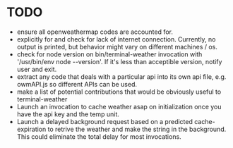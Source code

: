 # TODO

+ ensure all openweathermap codes are accounted for.
+ explicitly for and check for lack of internet connection. Currently, no output is printed, but behavior might vary on different machines / os.
+ check for node version on bin/terminal-weather invocation with '/usr/bin/env node --version'.  If it's less than acceptible version, notify user and exit.
+ extract any code that deals with a particular api into its own api file, e.g. owmAPI.js so different APIs can be used.
+ make a list of potential contributions that would be obviously useful to terminal-weather
+ Launch an invocation to cache weather asap on initialization once you have the api key and the temp unit.
+ Launch a delayed background request based on a predicted cache-expiration to retrive the weather and make the string in the background. This could eliminate the total delay for most invocations. 
